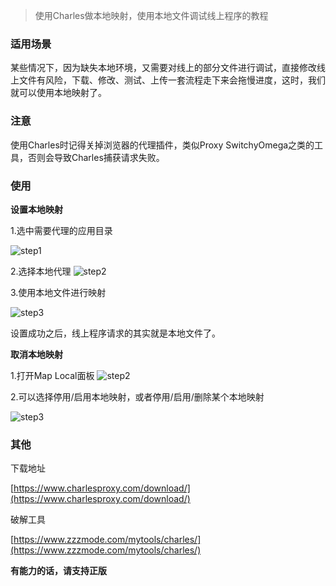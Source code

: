 
>使用Charles做本地映射，使用本地文件调试线上程序的教程


### 适用场景

某些情况下，因为缺失本地环境，又需要对线上的部分文件进行调试，直接修改线上文件有风险，下载、修改、测试、上传一套流程走下来会拖慢进度，这时，我们就可以使用本地映射了。

### 注意

使用Charles时记得关掉浏览器的代理插件，类似Proxy SwitchyOmega之类的工具，否则会导致Charles捕获请求失败。


### 使用

**设置本地映射**

1.选中需要代理的应用目录

![step1](1.png)

2.选择本地代理
![step2](2.png)

3.使用本地文件进行映射

![step3](3.png)

设置成功之后，线上程序请求的其实就是本地文件了。

**取消本地映射**

1.打开Map Local面板
![step2](4.png)

2.可以选择停用/启用本地映射，或者停用/启用/删除某个本地映射

![step3](5.png)

### 其他

下载地址

[https://www.charlesproxy.com/download/](https://www.charlesproxy.com/download/)

破解工具

[https://www.zzzmode.com/mytools/charles/](https://www.zzzmode.com/mytools/charles/)

**有能力的话，请支持正版**